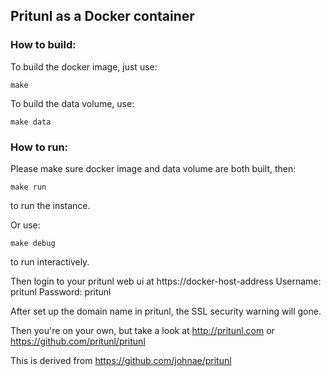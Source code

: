 ## Pritunl as a Docker container

### How to build:
To build the docker image, just use:
```
make
```

To build the data volume, use:
```
make data
```

### How to run:
Please make sure docker image and data volume are both built, then:
```
make run
```
to run the instance.

Or use:
```
make debug
```
to run interactively.

Then login to your pritunl web ui at https://docker-host-address
Username: pritunl Password: pritunl

After set up the domain name in pritunl, the SSL security warning will gone. 

Then you're on your own, but take a look at http://pritunl.com or https://github.com/pritunl/pritunl

This is derived from https://github.com/johnae/pritunl

